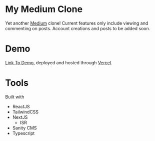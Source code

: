 # My Medium Clone
Yet another [Medium](https://medium.com/) clone! Current features only include viewing and commenting on posts. Account creations and posts to be added soon.
# Demo
[Link To Demo](https://medium-clone-liambaldyga.vercel.app/), deployed and hosted through [Vercel](https://vercel.com/).

# Tools
Built with
- ReactJS
- TailwindCSS
- NextJS
  - ISR
- Sanity CMS
- Typescript
